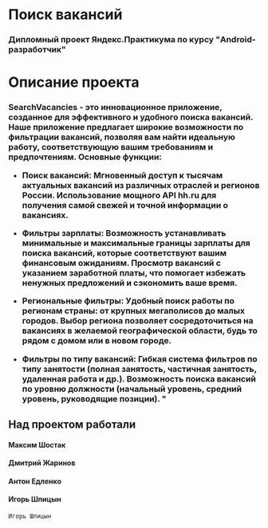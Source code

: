 <h1 align="left">Поиск вакансий</h1>

<h3 align="left">Дипломный проект Яндекс.Практикума по курсу "Android-разработчик"</h3>

<h1 align="left">Описание проекта</h1>

<h3 align="left">SearchVacancies - это инновационное приложение, созданное для эффективного и удобного поиска вакансий. Наше приложение предлагает широкие возможности по фильтрации вакансий, позволяя вам найти идеальную работу, соответствующую вашим требованиям и предпочтениям.
    Основные функции:

- Поиск вакансий:
Мгновенный доступ к тысячам актуальных вакансий из различных отраслей и регионов России.
Использование мощного API hh.ru для получения самой свежей и точной информации о вакансиях.

- Фильтры зарплаты:
Возможность устанавливать минимальные и максимальные границы зарплаты для поиска вакансий, которые соответствуют вашим финансовым ожиданиям.
Просмотр вакансий с указанием заработной платы, что помогает избежать ненужных предложений и сэкономить ваше время.

- Региональные фильтры:
Удобный поиск работы по регионам страны: от крупных мегаполисов до малых городов.
Выбор региона позволяет сосредоточиться на вакансиях в желаемой географической области, будь то рядом с домом или в новом городе.

- Фильтры по типу вакансий:
Гибкая система фильтров по типу занятости (полная занятость, частичная занятость, удаленная работа и др.).
Возможность поиска вакансий по уровню должности (начальный уровень, средний уровень, руководящие позиции).
"</h3>

<h2 align="left">Над проектом работали</h2>
<h4 align="left">Максим Шостак</h4>
<h4 align="left">Дмитрий Жаринов</h4>
<h4 align="left">Антон Едленко</h4>
<h4 align="left">Игорь Шпицын</h4>
    
    
    Игорь Шпицын





